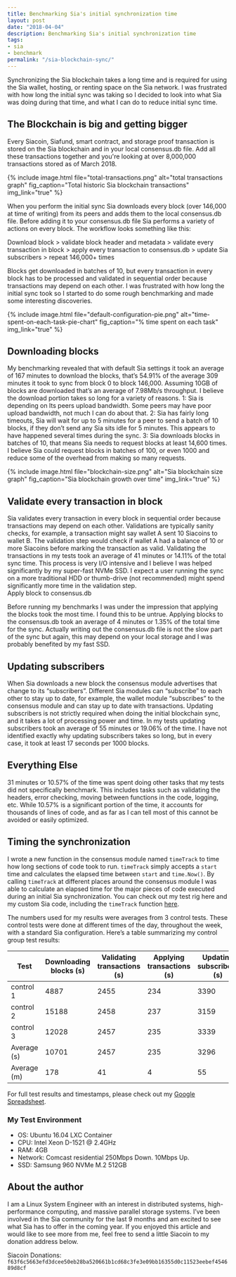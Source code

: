 ```yaml
---
title: Benchmarking Sia's initial synchronization time
layout: post
date: "2018-04-04"
description: Benchmarking Sia's initial synchronization time
tags:
- sia
- benchmark
permalink: "/sia-blockchain-sync/"
---
```


Synchronizing the Sia blockchain takes a long time and is required for using the Sia wallet, hosting, or renting space on the Sia network.  I was frustrated with how long the initial sync was taking so I decided to look into what Sia was doing during that time, and what I can do to reduce initial sync time.

## The Blockchain is big and getting bigger
Every Siacoin, Siafund, smart contract, and storage proof transaction is stored on the Sia blockchain and in your local consensus.db file. Add all these transactions together and you're looking at over 8,000,000 transactions stored as of March 2018.

{% include image.html file="total-transactions.png" alt="total transactions graph" fig_caption="Total historic Sia blockchain transactions" img_link="true" %}

When you perform the initial sync Sia downloads every block (over 146,000 at time of writing) from its peers and adds them to the local consensus.db file.  Before adding it to your consensus.db file Sia performs a variety of actions on every block.  The workflow looks something like this:

Download block > validate block header and metadata > validate every transaction in block > apply every transaction to consensus.db > update Sia subscribers > repeat 146,000+ times

Blocks get downloaded in batches of 10, but every transaction in every block has to be processed and validated in sequential order because transactions may depend on each other.  I was frustrated with how long the initial sync took so I started to do some rough benchmarking and made some interesting discoveries.

{% include image.html file="default-configuration-pie.png" alt="time-spent-on-each-task-pie-chart" fig_caption="% time spent on each task" img_link="true" %}

## Downloading blocks
My benchmarking revealed that with default Sia settings it took an average of 167 minutes to download the blocks, that’s 54.91% of the average 309 minutes it took to sync from block 0 to block 146,000.  Assuming 10GB of blocks are downloaded that’s an average of 7.98Mb/s throughput.  I believe the download portion takes so long for a variety of reasons.
1: Sia is depending on Its peers upload bandwidth.  Some peers may have poor upload bandwidth, not much I can do about that.
2: Sia has fairly long timeouts, Sia will wait for up to 5 minutes for a peer to send a batch of 10 blocks, if they don’t send any Sia sits idle for 5 minutes.  This appears to have happened several times during the sync.
3: Sia downloads blocks in batches of 10, that means Sia needs to request blocks at least 14,600 times.  I believe Sia could request blocks in batches of 100, or even 1000 and reduce some of the overhead from making so many requests.

{% include image.html file="blockchain-size.png" alt="Sia blockchain size graph" fig_caption="Sia blockchain growth over time" img_link="true" %}

## Validate every transaction in block
Sia validates every transaction in every block in sequential order because transactions may depend on each other.  Validations are typically sanity checks, for example, a transaction might say wallet A sent 10 Siacoins to wallet B.  The validation step would check if wallet A had a balance of 10 or more Siacoins before marking the transaction as valid.  Validating the transactions in my tests took an average of 41 minutes or 14.11% of the total sync time.  This process is very I/O intensive and I believe I was helped significantly by my super-fast NVMe SSD.  I expect a user running the sync on a more traditional HDD or thumb-drive (not recommended) might spend significantly more time in the validation step.  
Apply block to consensus.db

Before running my benchmarks I was under the impression that applying the blocks took the most time.  I found this to be untrue.  Applying blocks to the consensus.db took an average of 4 minutes or 1.35% of the total time for the sync.  Actually writing out the consensus.db file is not the slow part of the sync but again, this may depend on your local storage and I was probably benefited by my fast SSD.

## Updating subscribers
When Sia downloads a new block the consensus module advertises that change to its “subscribers”.  Different Sia modules can “subscribe” to each other to stay up to date, for example, the wallet module “subscribes” to the consensus module and can stay up to date with transactions.  Updating subscribers is not strictly required when doing the initial blockchain sync, and it takes a lot of processing power and time.  In my tests updating subscribers took an average of 55 minutes or 19.06% of the time.  I have not identified exactly why updating subscribers takes so long, but in every case, it took at least 17 seconds per 1000 blocks.

## Everything Else
31 minutes or 10.57% of the time was spent doing other tasks that my tests did not specifically benchmark.  This includes tasks such as validating the headers, error checking, moving between functions in the code, logging, etc.  While 10.57% is a significant portion of the time, it accounts for thousands of lines of code, and as far as I can tell most of this cannot be avoided or easily optimized.

## Timing the synchronization
I wrote a new function in the consensus module named `timeTrack` to time how long sections of code took to run.  `timeTrack` simply accepts a `start` time and calculates the elapsed time between `start` and `time.Now()`.  By calling `timeTrack` at different places around the consensus module I was able to calculate an elapsed time for the major pieces of code executed during an initial Sia synchronization.  You can check out my test rig here and my custom Sia code, including the `timeTrack` function [here](https://github.com/NebulousLabs/Sia/compare/master...tbenz9:sync-benchmark?expand=0).

The numbers used for my results were averages from 3 control tests.  These control tests were done at different times of the day, throughout the week, with a standard Sia configuration.  Here’s a table summarizing my control group test results:


| Test | Downloading blocks (s) | Validating transactions (s) | Applying transactions (s) | Updating subscribers (s) | Everything else (s) | Total Time (s) |
|------|------------------------|-----------------------------|---------------------------|--------------------------|---------------------|----------------|
| control 1 | 4887 | 2455 | 234 | 3390 | 1708 | 12674 |
| control 2 | 15188 | 2458 | 237 | 3159 | 1952 | 22994 |
| control 3 | 12028 | 2457 | 235 | 3339 | 1947 | 20006 |
| Average (s) | 10701 | 2457 | 235 | 3296 | 1869 | 18558 |
| Average (m) | 178 | 41 | 4 | 55 | 31 | 309 |

For full test results and timestamps, please check out my [Google Spreadsheet](https://docs.google.com/spreadsheets/d/1p2VojXu4NXIwKQ-QbPdZq8JprvL_lOZpRG5hrbFDhKw/edit?usp=sharing).

### My Test Environment
* OS: Ubuntu 16.04 LXC Container
* CPU: Intel Xeon D-1521 @ 2.4GHz
* RAM: 4GB
* Network: Comcast residential 250Mbps Down. 10Mbps Up.
* SSD: Samsung 960 NVMe M.2 512GB

## About the author
I am a Linux System Engineer with an interest in distributed systems, high-performance computing, and massive parallel storage systems.  I’ve been involved in the Sia community for the last 9 months and am excited to see what Sia has to offer in the coming year.  If you enjoyed this article and would like to see more from me, feel free to send a little Siacoin to my donation address below.

Siacoin Donations: `f63f6c5663efd3dcee50eb28ba520661b1cd68c3fe3e09bb16355d0c11523eebef454689d8cf`

